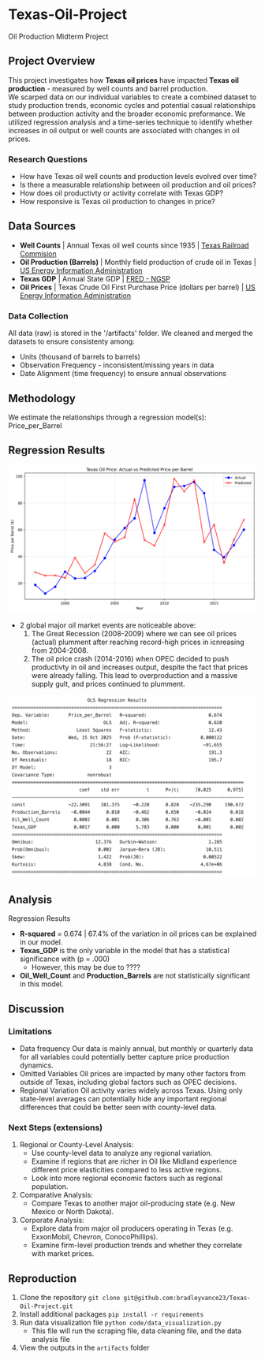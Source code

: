 # Texas-Oil-Project
Oil Production Midterm Project

## Project Overview
This project investigates how **Texas oil prices** have impacted **Texas oil production** - measured by well counts and barrel production.  
We scarped data on our individual variables to create a combined dataset to study production trends, economic cycles and potential casual relationships between production activity and the broader economic preformance. 
We utilized regression analysis and a time-series technique to identify whether increases in oil output or well counts are associated with changes in oil prices.

### Research Questions
* How have Texas oil well counts and production levels evolved over time? 
* Is there a measurable relationship between oil production and oil prices?
* How does oil productivty or activity correlate with Texas GDP?  
* How responsive is Texas oil production to changes in price? 

## Data Sources
- **Well Counts** | Annual Texas oil well counts since 1935 | [Texas Railroad Commision](https://www.rrc.texas.gov/oil-and-gas/research-and-statistics/production-data/historical-production-data/crude-oil-production-and-well-counts-since-1935/)
- **Oil Production (Barrels)** | Monthly field production of crude oil in Texas | [US Energy Information Administration](https://www.eia.gov/dnav/pet/hist/LeafHandler.ashx?n=PET&s=MCRFPTX2&f=M)
- **Texas GDP** | Annual State GDP | [FRED - NGSP](https://fred.stlouisfed.org/graph/?g=hz8p)
- **Oil Prices** | Texas Crude Oil First Purchase Price (dollars per barrel) | [US Energy Information Administration](https://www.eia.gov/dnav/pet/hist/LeafHandler.ashx?n=PET&s=F003048__3&f=M)    
### Data Collection 
All data (raw) is stored in the '/artifacts' folder. We cleaned and merged the datasets to ensure consistenty among:
- Units (thousand of barrels to barrels)
- Observation Frequency - inconsistent/missing years in data
- Date Alignment (time frequency) to ensure annual observations

## Methodology
We estimate the relationships through a regression model(s):
Price_per_Barrel 
## Regression Results 
![Regression Plot](artifacts/texas_oil_price_actual_vs_predicted.png)
- 2 global major oil market events are noticeable above:
    1. The Great Recession (2008-2009) where we can see oil prices (actual) plumment after reaching record-high prices in icnreasing from 2004-2008.
    2. The oil price crash (2014-2016) when OPEC decided to push productivty in oil and increases output, despite the fact that prices were already falling. This lead to overproduction and a massive supply gult, and prices continued to plumment.   
     
![Regression Results](artifacts/screenshot.png)
## Analysis
Regression Results 
- **R-squared** = 0.674 | 67.4% of the variation in oil prices can be explained in our model.
- **Texas_GDP** is the only variable in the model that has a statistical significance with (p = .000)
    - However, this may be due to ????
- **Oil_Well_Count** and **Production_Barrels** are not statistically significant in this model. 

## Discussion
### Limitations 
- Data frequency 
Our data is mainly annual, but monthly or quarterly data for all variables could potentially better capture price production dynamics.
-  Omitted Variables
Oil prices are impacted by many other factors from outside of Texas, including global factors such as OPEC decisions.
- Regional Variation 
Oil activity varies widely across Texas. Using only state-level averages can potentially hide any important regional differences that could be better seen with county-level data. 

### Next Steps (extensions)
1. Regional or County-Level Analysis:
    - Use county-level data to analyze any regional variation.
    - Examine if regions that are richer in Oil like Midland experience different price elasticities compared to less active regions. 
    - Look into more regional economic factors such as regional population.
2. Comparative Analysis:
    - Compare Texas to another major oil-producing state (e.g. New Mexico or North Dakota).
3. Corporate Analysis:
    - Explore data from major oil producers operating in Texas (e.g. ExxonMobil, Chevron, ConocoPhillips).
    - Examine firm-level production trends and whether they correlate with market prices.

## Reproduction
1. Clone the repository `git clone git@github.com:bradleyvance23/Texas-Oil-Project.git`
2. Install additional packages `pip install -r requirements`
3. Run data visualization file  `python code/data_visualization.py`
    - This file will run the scraping file, data cleaning file, and the data analysis file
4. View the outputs in the `artifacts` folder

